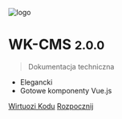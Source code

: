 ![logo](//wirtuozikodu.pl/static/imgs/favicon.png)

# WK-CMS <small>2.0.0</small>

> Dokumentacja techniczna

- Elegancki
- Gotowe komponenty Vue.js

[Wirtuozi Kodu](https://wirtuozikodu.pl)
[Rozpocznij](/instalacja/)